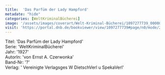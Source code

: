 ```yaml
---
title:  'Das Parfüm der Lady Hampford'
metadate: "hide"
categories: [WeltKriminalBücherei]
image: '/assets/images/coverart/Welt-Kriminal-Bücherei/1097277739_00000010.jpg'
visit: 'https://portal.dnb.de/bookviewer/view/1097277739#page/n0/mode/2up'
---
```

Titel: 'Das Parfüm der Lady Hampford' <br>
Serie: 'WeltKriminalBücherei' <br>
Jahr: '1927' <br>
AutorIn: 'von Ernst A. Czerwonka' <br>
Band-Nr: '?' <br>
Verlag: ' Vereinigte Verlagsges W DietschVerl u SpekaVerl'